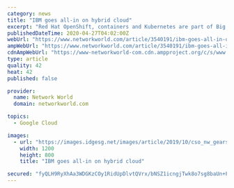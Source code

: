 ```yaml
---
category: news
title: "IBM goes all-in on hybrid cloud"
excerpt: "Red Hat OpenShift, containers and Kubernetes are part of Big Blue's hybrid-cloud vision as laid out by its new CEO Arvind Krishna."
publishedDateTime: 2020-04-27T04:02:00Z
webUrl: "https://www.networkworld.com/article/3540191/ibm-goes-all-in-on-hybrid-cloud.html"
ampWebUrl: "https://www.networkworld.com/article/3540191/ibm-goes-all-in-on-hybrid-cloud.amp.html"
cdnAmpWebUrl: "https://www-networkworld-com.cdn.ampproject.org/c/s/www.networkworld.com/article/3540191/ibm-goes-all-in-on-hybrid-cloud.amp.html"
type: article
quality: 42
heat: 42
published: false

provider:
  name: Network World
  domain: networkworld.com

topics:
  - Google Cloud

images:
  - url: "https://images.idgesg.net/images/article/2019/10/cso_nw_gears_in_the_form_of_a_cloud_controls_by_bet_noire_gettyimages-920681260_binary_by_ivanastar_gettyimages-831475286_2400x1600-100814873-large.jpg"
    width: 1200
    height: 800
    title: "IBM goes all-in on hybrid cloud"

secured: "fyQLH9RyXhAa3WDGKzCOy1RidUpDlvtQVrx/bNSZ1icngjTwk8o7sg8baUn+PQDG+oaiQ6FHBnEHZVHYhOe4TasT5I6vlNIHuNk3Q09Rz4gbVCgi88GT+xemp53FhmQlIyn2YQZmjydLt2+QgCVNZ3sDQ+4k82Hog2dP/TT7YlTCzKf9BpfxBnrV7p6MlXfs3+YCcx9kAyN+5VCguxnLrLeJ0XRkUNmD79PUl9/3R3jNoupjGpY9Kofg3UtM89pHhhKqoMWjOf7Es6vLZ4gpVtPDWw+v4MkbmSXpPlj121Ig/4EzyTqOj6or8HinDzgrESCVMFjbWmmUto1DjcXe71uNQBj4b79l1U4ZjX20IKWmHMZtVRgD9325RIG4p8luGcAa6gNNAeW1fTmJNgSclrNQNAtJr/nPlLVe/s6vgiSVQOOZ2tA33OKre0AL/ByPkiTons+8jppOBPes+ws7LzSZLEuYniN20NIJ0iOJRVA=;060d99sYvNjqk1UGU2z/lg=="
---
```


